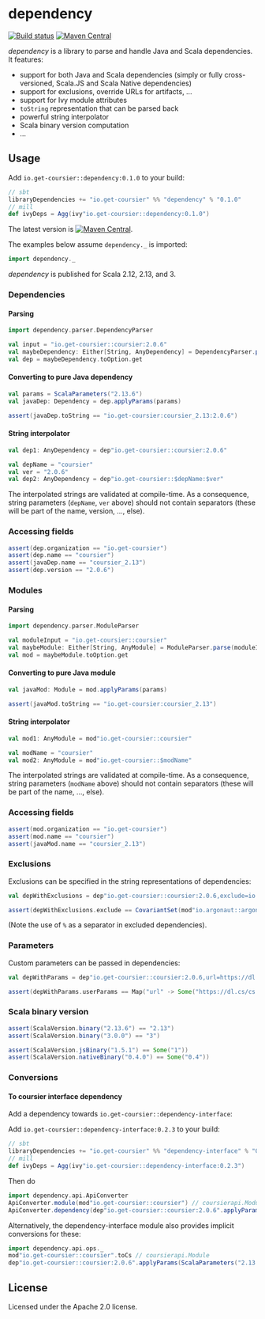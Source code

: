 # dependency

[![Build status](https://github.com/coursier/dependency/workflows/CI/badge.svg)](https://github.com/coursier/dependency/actions?query=workflow%3ACI)
[![Maven Central](https://img.shields.io/maven-central/v/io.get-coursier/dependency_3.svg)](https://maven-badges.herokuapp.com/maven-central/io.get-coursier/dependency_3)

*dependency* is a library to parse and handle Java and Scala dependencies. It features:
- support for both Java and Scala dependencies (simply or fully cross-versioned, Scala.JS and Scala Native dependencies)
- support for exclusions, override URLs for artifacts, …
- support for Ivy module attributes
- `toString` representation that can be parsed back
- powerful string interpolator
- Scala binary version computation
- …

## Usage

Add `io.get-coursier::dependency:0.1.0` to your build:
```scala
// sbt
libraryDependencies += "io.get-coursier" %% "dependency" % "0.1.0"
// mill
def ivyDeps = Agg(ivy"io.get-coursier::dependency:0.1.0")
```

The latest version is [![Maven Central](https://img.shields.io/maven-central/v/io.get-coursier/dependency_3.svg)](https://maven-badges.herokuapp.com/maven-central/io.get-coursier/dependency_3).

The examples below assume `dependency._` is imported:
```scala mdoc
import dependency._
```

*dependency* is published for Scala 2.12, 2.13, and 3.

### Dependencies

#### Parsing

```scala mdoc
import dependency.parser.DependencyParser

val input = "io.get-coursier::coursier:2.0.6"
val maybeDependency: Either[String, AnyDependency] = DependencyParser.parse(input)
val dep = maybeDependency.toOption.get
```

#### Converting to pure Java dependency

```scala mdoc
val params = ScalaParameters("2.13.6")
val javaDep: Dependency = dep.applyParams(params)

assert(javaDep.toString == "io.get-coursier:coursier_2.13:2.0.6")
```

#### String interpolator

```scala mdoc
val dep1: AnyDependency = dep"io.get-coursier::coursier:2.0.6"

val depName = "coursier"
val ver = "2.0.6"
val dep2: AnyDependency = dep"io.get-coursier::$depName:$ver"
```

The interpolated strings are validated at compile-time. As a consequence, string parameters
(`depName`, `ver` above) should not contain separators (these will be part of the name, version, …,
else).

### Accessing fields

```scala mdoc
assert(dep.organization == "io.get-coursier")
assert(dep.name == "coursier")
assert(javaDep.name == "coursier_2.13")
assert(dep.version == "2.0.6")
```

### Modules

#### Parsing

```scala mdoc
import dependency.parser.ModuleParser

val moduleInput = "io.get-coursier::coursier"
val maybeModule: Either[String, AnyModule] = ModuleParser.parse(moduleInput)
val mod = maybeModule.toOption.get
```

#### Converting to pure Java module

```scala mdoc
val javaMod: Module = mod.applyParams(params)

assert(javaMod.toString == "io.get-coursier:coursier_2.13")
```

#### String interpolator

```scala mdoc
val mod1: AnyModule = mod"io.get-coursier::coursier"

val modName = "coursier"
val mod2: AnyModule = mod"io.get-coursier::$modName"
```

The interpolated strings are validated at compile-time. As a consequence, string parameters
(`modName` above) should not contain separators (these will be part of the name, …,
else).

### Accessing fields

```scala mdoc
assert(mod.organization == "io.get-coursier")
assert(mod.name == "coursier")
assert(javaMod.name == "coursier_2.13")
```

### Exclusions

Exclusions can be specified in the string representations of dependencies:
```scala mdoc
val depWithExclusions = dep"io.get-coursier::coursier:2.0.6,exclude=io.argonaut%%argonaut,exclude=org.fusesource.jansi%jansi"

assert(depWithExclusions.exclude == CovariantSet(mod"io.argonaut::argonaut", mod"org.fusesource.jansi:jansi"))
```

(Note the use of `%` as a separator in excluded dependencies).

### Parameters

Custom parameters can be passed in dependencies:
```scala mdoc
val depWithParams = dep"io.get-coursier::coursier:2.0.6,url=https://dl.cs/cs.jar,intransitive"

assert(depWithParams.userParams == Map("url" -> Some("https://dl.cs/cs.jar"), "intransitive" -> None))
```

### Scala binary version

```scala mdoc
assert(ScalaVersion.binary("2.13.6") == "2.13")
assert(ScalaVersion.binary("3.0.0") == "3")
```

```scala mdoc
assert(ScalaVersion.jsBinary("1.5.1") == Some("1"))
assert(ScalaVersion.nativeBinary("0.4.0") == Some("0.4"))
```

### Conversions

#### To coursier interface dependency

Add a dependency towards `io.get-coursier::dependency-interface`:

Add `io.get-coursier::dependency-interface:0.2.3` to your build:
```scala
// sbt
libraryDependencies += "io.get-coursier" %% "dependency-interface" % "0.2.3"
// mill
def ivyDeps = Agg(ivy"io.get-coursier::dependency-interface:0.2.3")
```

Then do
```scala
import dependency.api.ApiConverter
ApiConverter.module(mod"io.get-coursier::coursier") // coursierapi.Module
ApiConverter.dependency(dep"io.get-coursier::coursier:2.0.6".applyParams(ScalaParameters("2.13.6"))) // coursierapi.Dependency
```

Alternatively, the dependency-interface module also provides implicit conversions for these:
```scala
import dependency.api.ops._
mod"io.get-coursier::coursier".toCs // coursierapi.Module
dep"io.get-coursier::coursier:2.0.6".applyParams(ScalaParameters("2.13.6")).toCs // coursierapi.Dependency
```

## License

Licensed under the Apache 2.0 license.
